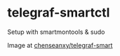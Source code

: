 # telegraf-smartctl

Setup with smartmontools & sudo

Image at [chenseanxy/telegraf-smart](https://hub.docker.com/r/chenseanxy/telegraf-smart)
